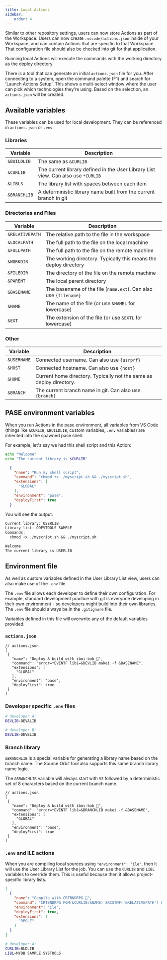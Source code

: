 ```yaml
---
title: Local Actions
sidebar:
    order: 4 
---
```




Similar to other repository settings, users can now store Actions as part of the Workspace. Users can now create `.vscode/actions.json` inside of your Workspace, and can contain Actions that are specific to that Workspace. That configuration file should also be checked into git for that application.

Running local Actions will execute the commands with the working directory as the deploy directory.

There is a tool that can generate an initial `actions.json` file for you. After connecting to a system, open the command palette (F1) and search for 'Launch Actions Setup'. This shows a multi-select window where the user can pick which technologies they're using. Based on the selection, an `actions.json` will be created.

## Available variables

These variables can be used for local development. They can be referenced in `actions.json` or `.env`.

### Libraries

| Variable        | Description                                                                       |
| --------------- | --------------------------------------------------------------------------------- |
| `&BUILDLIB`     | The same as `&CURLIB`                                                             |
| `&CURLIB`       | The current library defined in the User Library List view. Can also use `*CURLIB` |
| `&LIBLS`        | The library list with spaces between each item                                    |
| `&BRANCHLIB`    | A deterministic library name built from the current branch in git                 |

### Directories and Files

| Variable        | Description                                                                       |
| --------------- | --------------------------------------------------------------------------------- |
| `&RELATIVEPATH` | The relative path to the file in the workspace                                    |
| `&LOCALPATH`    | The full path to the file on the local machine                                    |
| `&FULLPATH`     | The full path to the file on the remote machine                                   |
| `&WORKDIR`      | The working directory. Typically this means the deploy directory                  |
| `&FILEDIR`      | The directory of the file on the remote machine                                   |
| `&PARENT`       | The local parent directory                                                        |
| `&BASENAME`     | The basename of the file (`name.ext`). Can also use `{filename}`                  |
| `&NAME`         | The name of the file (or use `&NAMEL` for lowercase)                              |
| `&EXT`          | The extension of the file (or use `&EXTL` for lowercase)                          |

### Other

| Variable        | Description                                                                       |
| --------------- | --------------------------------------------------------------------------------- |
| `&USERNAME`     | Connected username. Can also use `{usrprf}`                                       |
| `&HOST`         | Connected hostname. Can also use `{host}`                                         |
| `&HOME`         | Current home directory. Typically not the same as deploy directory.               |
| `&BRANCH`       | The current branch name in git. Can also use `{branch}`                           |

## PASE environment variables

When you run Actions in the pase environment, all variables from VS Code (things like `&CURLIB`, `&BUILDLIB`, custom variables, `.env` variables) are inherited into the spawned pase shell.

For example, let's say we had this shell script and this Action:

```sh
echo "Welcome"
echo "The current library is $CURLIB"
```

```json
  {
    "name": "Run my shell script",
    "command": "chmod +x ./myscript.sh && ./myscript.sh",
    "extensions": [
      "GLOBAL"
    ],
    "environment": "pase",
    "deployFirst": true
  }
```

You will see the output:

```txt title="output"
Current library: USERLIB
Library list: QDEVTOOLS SAMPLE
Commands:
  chmod +x ./myscript.sh && ./myscript.sh

Welcome
The current library is USERLIB
```

## Environment file

As well as custom variables defined in the User Library List view, users can also make use of the `.env` file.

The `.env` file allows each developer to define their own configuration. For example, standard development practice with git is everyone developing in their own environment - so developers might build into their own libraries. The `.env` file should always be in the `.gitignore` file.

Variables defined in this file will overwrite any of the default variables provided.

### `actions.json`

```jsonc
// actions.json
[
 {
   "name": "Deploy & build with ibmi-bob 🔨",
   "command": "error=*EVENTF lib1=&DEVLIB makei -f &BASENAME",
   "extensions": [
     "GLOBAL"
   ],
   "environment": "pase",
   "deployFirst": true
 }
]
```

### Developer specific `.env` files

```sh
# developer A:
DEVLIB=DEVALIB
```

```sh
# developer B:
DEVLIB=DEVBLIB
```

### Branch library

`&BRANCHLIB` is a special variable for generating a library name based on the branch name. The Source Orbit tool also supports this same branch library name logic.

The `&BRANCHLIB` variable will always start with `VS` followed by a deterministic set of 8 characters based on the current branch name.

```jsonc
// actions.json
[
 {
   "name": "Deploy & build with ibmi-bob 🔨",
   "command": "error=*EVENTF lib1=&BRANCHLIB makei -f &BASENAME",
   "extensions": [
     "GLOBAL"
   ],
   "environment": "pase",
   "deployFirst": true
 }
]
```

### `.env` and ILE actions

When you are compiling local sources using `"environment": "ile"`, then it will use the User Library List for the job. You can use the `CURLIB` and `LIBL` variables to override them. This is useful because then it allows project-specific library lists.

```json
[
  {
    "name": "Compile with CRTBNDRPG 🔨",
    "command": "CRTBNDRPG PGM(&CURLIB/&NAME) SRCSTMF('&RELATIVEPATH') OPTION(*EVENTF) DBGVIEW(*SOURCE) TGTRLS(*CURRENT) TGTCCSID(*JOB)",
    "environment": "ile",
    "deployFirst": true,
    "extensions": [
      "RPGLE"
    ]
  }
]
```

```sh
# developer A:
CURLIB=BLDLIB
LIBL=MYDB SAMPLE SYSTOOLS
```
